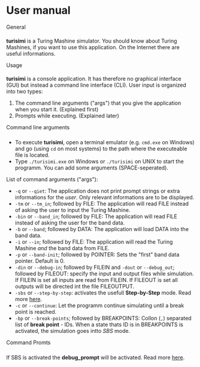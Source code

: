 User manual
===========


General
####

**turisimi** is a Turing Mashine simulator. You should know about Turing Mashines, if you want to use this application. On the Internet there are useful informations.

Usage
####

**turisimi** is a console application. It has therefore no graphical interface (GUI) but instead a command line interface (CLI).
User input is organized into two types:
1. The command line arguments ("args") that you give the application when you start it. (Explained first)
2. Prompts while executing. (Explained later)

Command line arguments
###

* To execute **turisimi**, open a terminal emulator (e.g. `cmd.exe` on Windows) and go (using `cd` on most systems) to the path where the executeable file is located.
* Type `./turisimi.exe` on Windows or `./turisimi` on UNIX to start the programm. You can add some arguments (SPACE-seperated).

List of command arguments ("args"):

* `-q` or `--qiet`: The application does not print prompt strings or extra informations for the *user*. Only relevant informations are to be displayed.
* `-tm` or `--tm_in`; followed by FILE: The application will read FILE instead of asking the user to input the Turing Mashine.
* `-bin` or `--band_in`; followed by FILE: The application will read FILE instead of asking the user for the band data.
* `-b` or `--band`; followed by DATA: The application will load DATA into the band data.
* `-i` or `--in`; followed by FILE: The application will read the Turing Mashine *and* the band data from FILE.
* `-p` or `--band-init`; followed by POINTER: Sets the "first" band data pointer. Default is 0.
* `-din` or `--debug-in`; followed by FILEIN and `-dout` or `--debug_out`; followed by FILEOUT: specify the input and output files while simulation. If FILEIN is set all inputs are read from FILEIN. If FILEOUT is set all outputs will be directed int the file FILEOUTPUT.
* `-sbs` or `--step-by-step`: activates the usefull **Step-by-Step** mode. Read more [here](sbs.md).
* `-c` or `--continue`: Let the programm continue simulating until a break point is reached.
* `-bp` or `--break-points`; followed by BREAKPOINTS: Collon (`,`) separated list of **break point** - IDs. When a state thats ID is in BREAKPOINTS is activated, the simulation goes intto *SBS* mode.

Command Promts
###

If SBS is activated the **debug_prompt** will be activated. Read more [here](sbs.md).

